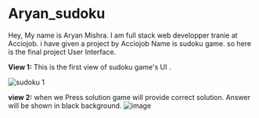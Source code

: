 # Aryan_sudoku

Hey, My name is Aryan Mishra. I am full stack web developper tranie at Acciojob.
i have given a project by Acciojob Name is sudoku game.
so here is the final project User Interface.

**View 1:**
This is the first view of sudoku game's UI .

![sudoku 1](https://github.com/ARYAN-MISHRA1/Aryan_sudoku/assets/137288561/88978236-f177-4a76-a30e-f5ae5f2e0923)


**view 2:** 
when we Press solution game will provide correct solution. Answer will be shown in black background.
![image](https://github.com/ARYAN-MISHRA1/Aryan_sudoku/assets/137288561/1c8a05a1-e3fc-45c3-9bd6-dafd2edd7cf2)

